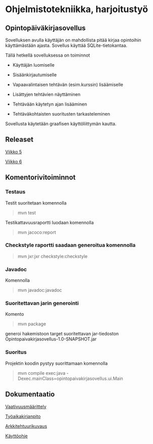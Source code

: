 # Ohjelmistotekniikka, harjoitustyö

## Opintopäiväkirjasovellus

Sovelluksen avulla käyttäjän on mahdollista pitää kirjaa opintoihin käyttämästään ajasta. Sovellus käyttää SQLite-tietokantaa.

Tällä hetkellä sovelluksessa on toiminnot                                                                                                     

 - Käyttäjän luomiselle

 - Sisäänkirjautumiselle

 - Vapaavalintaisen tehtävän (esim.kurssin) lisäämiselle
 
 - Lisättyjen tehtävien näyttäminen

 - Tehtävään käytetyn ajan lisääminen

 - Tehtäväkohtaisten suoritusten tarkasteleminen


Sovellusta käytetään graafisen käyttöliittymän kautta.

## Releaset

[Viikko 5](https://github.com/matiasnisula/ot-harjoitustyo/releases/tag/viikko5)

[Viikko 6](https://github.com/matiasnisula/ot-harjoitustyo/releases/tag/Viikko6)


## Komentorivitoiminnot

### Testaus

Testit suoritetaan komennolla

> mvn test

Testikattavuusraportti luodaan komennolla

> mvn jacoco:report

### Checkstyle raportti saadaan generoitua komennolla

> mvn jxr:jxr checkstyle:checkstyle

### Javadoc

Komennolla

> mvn javadoc:javadoc

### Suoritettavan jarin generointi

Komento

> mvn package

generoi hakemistoon target suoritettavan jar-tiedoston Opintopaivakirjasovellus-1.0-SNAPSHOT.jar


### Suoritus

Projektin koodin pystyy suorittamaan komennolla

> mvn compile exec:java -Dexec.mainClass=opintopaivakirjasovellus.ui.Main



## Dokumentaatio

[Vaativuusmäärittely](https://github.com/matiasnisula/ot-harjoitustyo/blob/master/dokumentaatio/vaativuusmaarittely.md)

[Työaikakirjanpito](https://github.com/matiasnisula/ot-harjoitustyo/blob/master/dokumentaatio/tyoaikakirjanpito.md)

[Arkkitehtuurikuvaus](https://github.com/matiasnisula/ot-harjoitustyo/blob/master/dokumentaatio/arkkitehtuuri.md)

[Käyttöohje](https://github.com/matiasnisula/ot-harjoitustyo/blob/master/dokumentaatio/kayttoohje.md)
